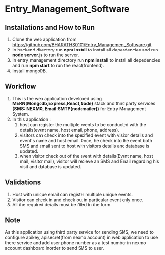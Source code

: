 # Entry_Management_Software

## Installations and How to Run
   1. Clone the web application from https://github.com/BHARATHS0101/Entry_Management_Software.git
   2. In backend directory run **npm install** to install all dependencies and run **node server.js** to run the server.
   3. In entry_management directory run **npm install** to install all depedencies and run **npm start** to run the react(frontend).
   4. Install mongoDB.

## Workflow
  1. This is the web application developed using **MERN(Mongodb,Express,React,Node)** stack and third party services **(SMS: NEXMO, Email:SMTP(nodemailer))** for Entry Management System.
  2. In this application : 
     1. host can register the multiple events to be conducted with the details(event name, host email, phone, address).
     2. visitors can check into the specified event with visitor details and event's name and host email. Once, he check into the                  event both SMS and email sent to host with visitors details and database is updated.
     3. when visitor check out of the event with details(Event name, host mail, visitor mail), visitor will recieve an SMS and Email                regarding his visit and database is updated.
          
## Validations          
  1. Host with unique email can register multiple unique events.
  2. Visitor can check in and check out in particular event only once.
  3. All the required details must be filled in the form.
  
## Note
  As this application using third party service for sending SMS, we need to configure apikey, apisecret(from nexmo account) in web           application to use there service and add user phone number as a test number in nexmo account dashboard inorder to send SMS to user. 
